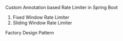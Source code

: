 Custom Annotation based Rate Limiter in Spring Boot
1. Fixed Window Rate Limiter
2. Sliding Window Rate Limiter

Factory Design Pattern
